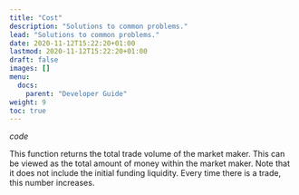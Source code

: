 ```yaml
---
title: "Cost"
description: "Solutions to common problems."
lead: "Solutions to common problems."
date: 2020-11-12T15:22:20+01:00
lastmod: 2020-11-12T15:22:20+01:00
draft: false
images: []
menu: 
  docs:
    parent: "Developer Guide"
weight: 9
toc: true
---
```


*code*

This function returns the total trade volume of the market maker. This can be viewed as the total amount of money within the market maker. Note that it does not include the initial funding liquidity. Every time there is a trade, this number increases.